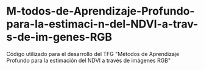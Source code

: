 # M-todos-de-Aprendizaje-Profundo-para-la-estimaci-n-del-NDVI-a-trav-s-de-im-genes-RGB
Código utilizado para el desarrollo del TFG "Métodos de Aprendizaje Profundo para la estimación del NDVI a través de imágenes RGB"

